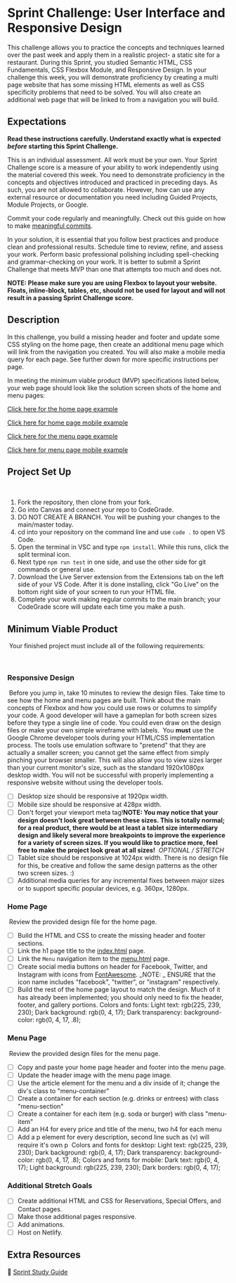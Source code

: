 # Sprint Challenge: User Interface and Responsive Design

This challenge allows you to practice the concepts and techniques learned over the past week and apply them in a realistic project- a static site for a restaurant. During this Sprint, you studied Semantic HTML, CSS Fundamentals, CSS Flexbox Module, and Responsive Design. In your challenge this week, you will demonstrate proficiency by creating a multi page website that has some missing HTML elements as well as CSS specificity problems that need to be solved. You will also create an additional web page that will be linked to from a navigation you will build.

## Expectations

**Read these instructions carefully. Understand exactly what is expected _before_ starting this Sprint Challenge.**

This is an individual assessment. All work must be your own. Your Sprint Challenge score is a measure of your ability to work independently using the material covered this week. You need to demonstrate proficiency in the concepts and objectives introduced and practiced in preceding days. As such, you are not allowed to collaborate. However, how can use any external resource or documentation you need including Guided Projects, Module Projects, or Google.

Commit your code regularly and meaningfully. Check out this guide on how to make [meaningful commits](https://cbea.ms/git-commit/).

In your solution, it is essential that you follow best practices and produce clean and professional results. Schedule time to review, refine, and assess your work. Perform basic professional polishing including spell-checking and grammar-checking on your work. It is better to submit a Sprint Challenge that meets MVP than one that attempts too much and does not.

**NOTE: Please make sure you are using Flexbox to layout your website. Floats, inline-block, tables, etc, should not be used for layout and will not result in a passing Sprint Challenge score.**

## Description

In this challenge, you build a missing header and footer and update some CSS styling on the home page, then create an additional menu page which will link from the navigation you created. You will also make a mobile media query for each page. See further down for more specific instructions per page.

In meeting the minimum viable product (MVP) specifications listed below, your web page should look like the solution screen shots of the home and menu pages:

[Click here for the home page example](https://i.ibb.co/SRcbcdH/home-desktop.png)

[Click here for home page mobile example](https://i.ibb.co/svmmXzn/home-mobile.png)

[Click here for the menu page example](https://i.ibb.co/NxLyLCH/menu-desktop.png)

[Click here for menu page mobile example](https://i.ibb.co/Wsc2vpz/menu-mobile.png)

## Project Set Up

​

1. Fork the repository, then clone from your fork.
2. Go into Canvas and connect your repo to CodeGrade.
3. DO NOT CREATE A BRANCH. You will be pushing your changes to the main/master today.
4. cd into your repository on the command line and use `code .` to open VS Code.
5. Open the terminal in VSC and type `npm install`. While this runs, click the split terminal icon.
6. Next type `npm run test` in one side, and use the other side for git commands or general use.
7. Download the Live Server extension from the Extensions tab on the left side of your VS Code. After it is done installing, click "Go Live" on the bottom right side of your screen to run your HTML file.
8. Complete your work making regular commits to the main branch; your CodeGrade score will update each time you make a push.
   ​
   ​

## Minimum Viable Product

​
Your finished project must include all of the following requirements:

​

### Responsive Design

​
Before you jump in, take 10 minutes to review the design files. Take time to see how the home and menu pages are built. Think about the main concepts of Flexbox and how you could use rows or columns to simplify your code. A good developer will have a gameplan for both screen sizes before they type a single line of code. You could even draw on the design files or make your own simple wireframe with labels.
​
You **must** use the Google Chrome developer tools during your HTML/CSS implementation process. The tools use emulation software to "pretend" that they are actually a smaller screen; you cannot get the same effect from simply pinching your browser smaller. This will also allow you to view sizes larger than your current monitor's size, such as the standard 1920x1080px desktop width. You will not be successful with properly implementing a responsive website without using the developer tools.
​

- [ ] Desktop size should be responsive at 1920px width.
- [ ] Mobile size should be responsive at 428px width.
- [ ] Don't forget your viewport meta tag!
      ​
      **NOTE: You may notice that your design doesn't look great between these sizes. This is totally normal; for a real product, there would be at least a tablet size intermediary design and likely several more breakpoints to improve the experience for a variety of screen sizes. If you would like to practice more, feel free to make the project look great at all sizes!**
      ​
      _OPTIONAL / STRETCH_
- [ ] Tablet size should be responsive at 1024px width. There is no design file for this, be creative and follow the same design patterns as the other two screen sizes. :)
- [ ] Additional media queries for any incremental fixes between major sizes or to support specific popular devices, e.g. 360px, 1280px.
      ​
      ​

### Home Page

​
Review the provided design file for the home page.
​

- [ ] Build the HTML and CSS to create the missing header and footer sections.
- [ ] Link the h1 page title to the [index.html](index.html) page.
- [ ] Link the `Menu` navigation item to the [menu.html](menu.html) page.
- [ ] Create social media buttons on header for Facebook, Twitter, and Instagram with icons from [FontAwesome](https://fontawesome.com/search). _NOTE: _ ENSURE that the icon name includes "facebook", "twitter", or "instagram" respectively.
- [ ] Build the rest of the home page layout to match the design. Much of it has already been implemented; you should only need to fix the header, footer, and gallery portions.
      ​
      Colors and fonts:
      Light text: rgb(225, 239, 230);
      Dark background: rgb(0, 4, 17);
      Dark transparency: background-color: rgb(0, 4, 17, .8);
      ​
      ​

### Menu Page

​
Review the provided design files for the menu page.
​

- [ ] Copy and paste your home page header and footer into the menu page.
- [ ] Update the header image with the menu page image.
- [ ] Use the article element for the menu and a div inside of it; change the div's class to "menu-container"
- [ ] Create a container for each section (e.g. drinks or entrees) with class "menu-section"
- [ ] Create a container for each item (e.g. soda or burger) with class "menu-item"
- [ ] Add an H4 for every price and title of the menu, two h4 for each menu
- [ ] Add a p element for every description, second line such as (v) will require it's own p
      ​
      Colors and fonts for desktop:
      Light text: rgb(225, 239, 230);
      Dark background: rgb(0, 4, 17);
      Dark transparency: background-color: rgb(0, 4, 17, .8);
      ​
      Colors and fonts for mobile:
      Dark text: rgb(0, 4, 17);
      Light background: rgb(225, 239, 230);
      Dark borders: rgb(0, 4, 17);
      ​
      ​

### Additional Stretch Goals

- [ ] Create additional HTML and CSS for Reservations, Special Offers, and Contact pages.
- [ ] Make those additional pages responsive.
- [ ] Add animations.
- [ ] Host on Netlify.
      ​
      ​

## Extra Resources

🦄 [Sprint Study Guide](https://bloomtech.notion.site/bloomtech/Unit-1-Sprint-3-Study-Guide-8769748b8c284f7095f6542fe24192a7)
